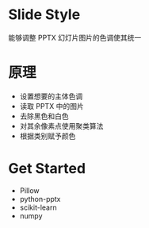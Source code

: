 # Slide Style

能够调整 PPTX 幻灯片图片的色调使其统一

# 原理

- 设置想要的主体色调
- 读取 PPTX 中的图片
- 去除黑色和白色
- 对其余像素点使用聚类算法
- 根据类别赋予颜色

# Get Started

- Pillow
- python-pptx
- scikit-learn
- numpy